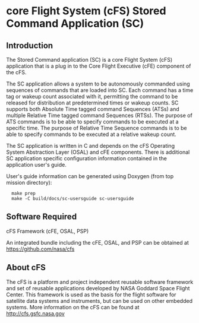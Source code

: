 # core Flight System (cFS) Stored Command Application (SC) 

## Introduction

The Stored Command application (SC) is a core Flight System (cFS) application 
that is a plug in to the Core Flight Executive (cFE) component of the cFS.

The SC application allows a system to be autonomously commanded
using sequences of commands that are loaded into SC. Each command has a time tag
or wakeup count associated with it, permitting the command to be released for
distribution at predetermined times or wakeup counts. SC supports both
Absolute Time tagged command Sequences (ATSs) and multiple Relative Time tagged
command Sequences (RTSs). The purpose of ATS commands is to be able to specify
commands to be executed at a specific time. The purpose of Relative Time
Sequence commands is to be able to specify commands to be executed at a
relative wakeup count.

The SC application is written in C and depends on the cFS Operating System 
Abstraction Layer (OSAL) and cFE components. There is additional SC application 
specific configuration information contained in the application user's guide.

User's guide information can be generated using Doxygen (from top mission directory):
```
  make prep
  make -C build/docs/sc-usersguide sc-usersguide
```

## Software Required

cFS Framework (cFE, OSAL, PSP)

An integrated bundle including the cFE, OSAL, and PSP can
be obtained at https://github.com/nasa/cfs

## About cFS

The cFS is a platform and project independent reusable software framework and
set of reusable applications developed by NASA Goddard Space Flight Center.
This framework is used as the basis for the flight software for satellite data
systems and instruments, but can be used on other embedded systems.  More
information on the cFS can be found at http://cfs.gsfc.nasa.gov
